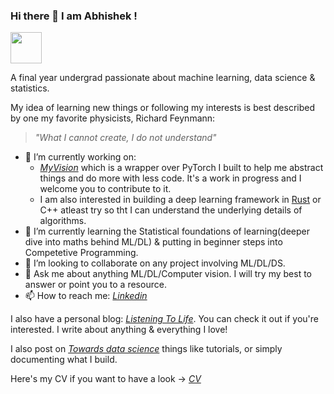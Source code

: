 ### Hi there 👋 I am Abhishek !

<a href="https://sourcerer.io/abhiswain97"><img src="https://avatars2.githubusercontent.com/u/54038552?v=4" height="50px" width="50px" alt=""/></a>

A final year undergrad passionate about machine learning, data science & statistics. 

My idea of learning new things or following my interests is best described by one my favorite physicists, Richard Feynmann: 
> *"What I cannot create, I do not understand"*

- 🔭 I’m currently working on:
  - [*MyVision*](https://github.com/Abhiswain97/MyVision) which is a wrapper over PyTorch I built to help me abstract things and do more with less code. It's a work in progress  and I welcome you to contribute to it.
  - I am also interested in building a deep learning framework in [Rust](https://www.rust-lang.org/) or C++ atleast try so tht I can understand the underlying details of algorithms.
- 🌱 I’m currently learning the Statistical foundations of learning(deeper dive into maths behind ML/DL) & putting in beginner steps into Competetive Programming.
- 👯 I’m looking to collaborate on any project involving ML/DL/DS.
- 💬 Ask me about anything ML/DL/Computer vision. I will try my best to answer or point you to a resource.
- 📫 How to reach me: [*Linkedin*](https://www.linkedin.com/in/abhishek-s-4a20819a/)

I also have a personal blog: [*Listening To Life*](https://abhiswain97.github.io/ListeningToLife/).
You can check it out if you're interested. I write about anything & everything I love! 

I also post on [*Towards data science*](https://medium.com/@abhi08as.as) things like tutorials, or simply documenting what I build. 

Here's my CV if you want to have a look -> [*CV*](https://drive.google.com/drive/u/1/my-drive)
